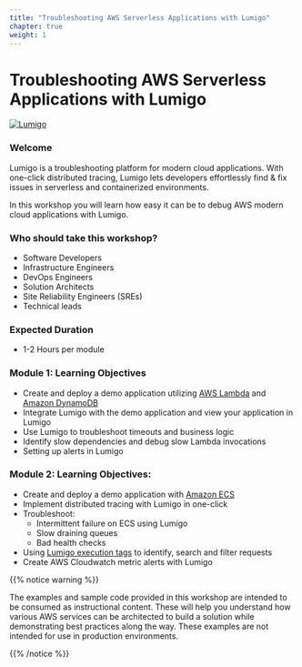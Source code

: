 ```yaml
---
title: "Troubleshooting AWS Serverless Applications with Lumigo"
chapter: true
weight: 1
---
```


# Troubleshooting AWS Serverless Applications with Lumigo
[![Lumigo](images/lumigo.png)](https://lumigo.io/)

### Welcome

Lumigo is a troubleshooting platform for modern cloud applications. With one-click distributed tracing, Lumigo lets developers effortlessly find & fix issues in serverless and containerized environments.

In this workshop you will learn how easy it can be to debug AWS modern cloud applications with Lumigo.

### Who should take this workshop?

- Software Developers
- Infrastructure Engineers
- DevOps Engineers
- Solution Architects
- Site Reliability Engineers (SREs)
- Technical leads

### Expected Duration
- 1-2 Hours per module 

### Module 1: Learning Objectives

- Create and deploy a demo application utilizing [AWS Lambda](https://aws.amazon.com/lambda/) and [Amazon DynamoDB](https://aws.amazon.com/dynamodb/)
- Integrate Lumigo with the demo application and view your application in Lumigo
- Use Lumigo to troubleshoot timeouts and business logic
- Identify slow dependencies and debug slow Lambda invocations
- Setting up alerts in Lumigo

### Module 2: Learning Objectives:

* Create and deploy a demo application with [Amazon ECS](https://aws.amazon.com/ecs/)
* Implement distributed tracing with Lumigo in one-click 
* Troubleshoot:
    * Intermittent failure on ECS using Lumigo 
    * Slow draining queues 
    * Bad health checks
* Using [Lumigo execution tags](https://docs.lumigo.io/docs/execution-tags) to identify, search and filter requests 
* Create AWS Cloudwatch metric alerts with Lumigo

{{% notice warning %}}
<p style='text-align: left;'>
The examples and sample code provided in this workshop are intended to be consumed as instructional content. These will help you understand how various AWS services can be architected to build a solution while demonstrating best practices along the way. These examples are not intended for use in production environments.
</p>
{{% /notice %}}